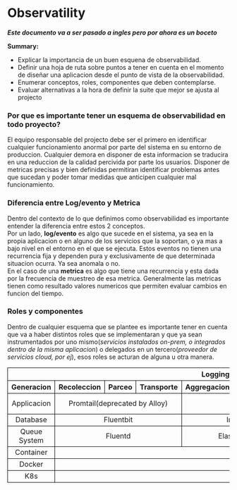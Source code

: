 # Observatility

***Este documento va a ser pasado a ingles pero por ahora es un boceto***

**Summary:**  
- Explicar la importancia de un buen esquena de observabilidad. 
-  Definir una hoja de ruta sobre puntos a tener 
en cuenta en el momento de diseñar una aplicacion desde el punto de vista de la  observabilidad.
- Enumerar conceptos, roles, componentes que deben contemplarse.
- Evaluar alternativas a la hora de definir la suite que mejor se ajusta al projecto


### Por que es importante tener un esquema de observabilidad en todo proyecto? 

El equipo responsable del projecto debe ser el primero en identificar cualquier funcionamiento anormal por parte del sistema 
en su entorno de produccion. Cualquier demora en disponer de esta informacion se traducira en una reduccion de la calidad percivida por parte los usuarios. 
Disponer de metricas precisas y bien definidas permitiran identificar problemas antes que sucedan y poder tomar medidas 
que anticipen cualquier mal funcionamiento. 


### Diferencia entre **Log/evento**  y **Metrica**  
Dentro del contexto de lo que definimos como observabilidad es importante entender la diferencia entre estos 2 conceptos.<br>
Por un lado, **log/evento** es algo que sucede en el sistema, ya sea en la propia aplicacion o en alguno de los servicios que la soportan, o ya mas a bajo nivel en el entorno en el que se ejecuta. Estos eventos no tienen una recurrencia fija y dependen pura y exclusivamente de que determinada situacion ocurra. Ya sea anomala o no. <br>
En el caso de una **metrica** es algo que tiene una recurrencia y esta dada por la frecuencia de muestreo de esa metrica. Generalmente las metricas tienen como resultado valores numericos que permiten evaluar cambios en funcion del tiempo. 

### Roles y componentes  

Dentro de cualquier esquema que se plantee es importante tener en cuenta que va a haber distintos roles que se implementaran y que ya sean instrumentados por uno mismo(*servicios instalados on-prem, o integrados dentro de la misma aplicacion*) o delegados en un tercero(*proveedor de servicios cloud, por ej*), esos roles se acturan de alguna u otra manera. 

<style>
th, td{
    border:solid 1px black;
    text-align:center;
}
</style>
<table>
    <tr>
        <th colspan="8" aling="center"> Logging</th>
    </tr>
    <tr>
        <th>Generacion</th>
        <th>Recoleccion</th>
        <th>Parceo</th>
        <th>Transporte</th>
        <th>Aggregacion</th>
        <th>Almacenamiento</th>
        <th>Visualizacion</th>
        <th>Monitoreo/Alertas</th>
    </tr>
    <tr>
        <td>Applicacion</td>
        <td colspan="3">Promtail(deprecated by  Alloy)</td>
        <td colspan="2">Loki</td>
        <td>Grafana</td>
        <td>Grafana AlertManager</td>
    </tr>
    <tr><td>Database</td>
    <td colspan="3" >Fluentbit</td>
    <td colspan="2"> InfluxDb</td>
    <td colspan="2"></td>
    </tr>
    <tr><td>Queue System</td>
      <td colspan="3">Fluentd</td>
      <td colspan="2"> Elasticsearch</td>
      <td colspan="2"></td>
      </tr>
    <tr><td>Container</td><td colspan="7"></td></tr>
    <tr><td>Docker</td><td colspan="7"></td></tr>
    <tr><td>K8s</td><td colspan="7"></td></tr>
    </tr>
</table>

